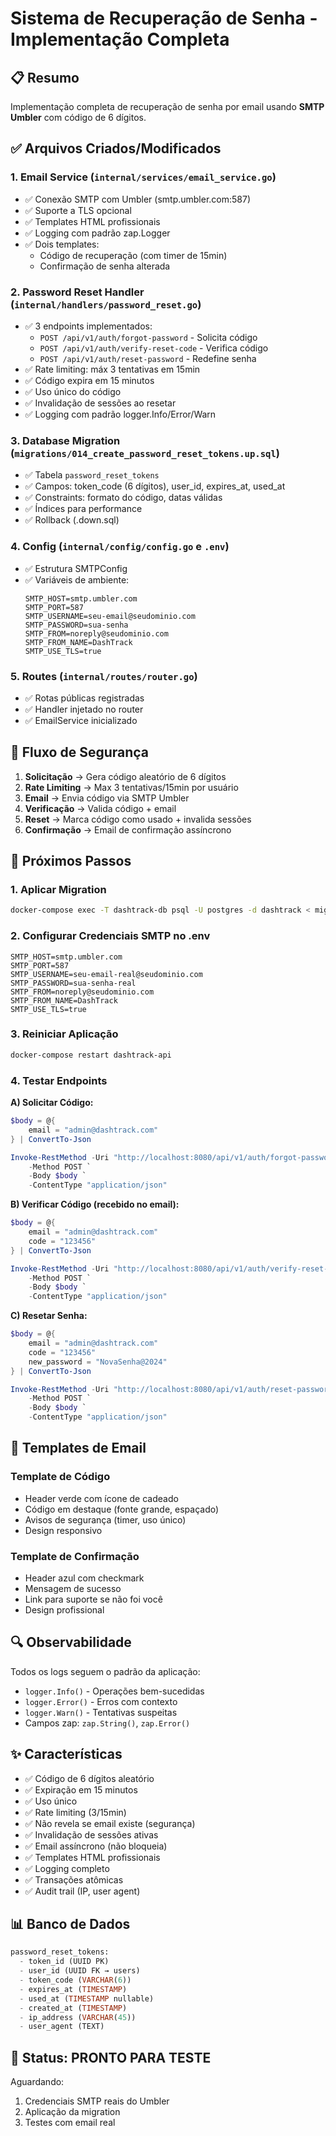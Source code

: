 # Sistema de Recuperação de Senha - Implementação Completa

## 📋 Resumo

Implementação completa de recuperação de senha por email usando **SMTP Umbler** com código de 6 dígitos.

## ✅ Arquivos Criados/Modificados

### 1. **Email Service** (`internal/services/email_service.go`)
- ✅ Conexão SMTP com Umbler (smtp.umbler.com:587)
- ✅ Suporte a TLS opcional
- ✅ Templates HTML profissionais
- ✅ Logging com padrão zap.Logger
- ✅ Dois templates:
  - Código de recuperação (com timer de 15min)
  - Confirmação de senha alterada

### 2. **Password Reset Handler** (`internal/handlers/password_reset.go`)
- ✅ 3 endpoints implementados:
  - `POST /api/v1/auth/forgot-password` - Solicita código
  - `POST /api/v1/auth/verify-reset-code` - Verifica código
  - `POST /api/v1/auth/reset-password` - Redefine senha
- ✅ Rate limiting: máx 3 tentativas em 15min
- ✅ Código expira em 15 minutos
- ✅ Uso único do código
- ✅ Invalidação de sessões ao resetar
- ✅ Logging com padrão logger.Info/Error/Warn

### 3. **Database Migration** (`migrations/014_create_password_reset_tokens.up.sql`)
- ✅ Tabela `password_reset_tokens`
- ✅ Campos: token_code (6 dígitos), user_id, expires_at, used_at
- ✅ Constraints: formato do código, datas válidas
- ✅ Índices para performance
- ✅ Rollback (.down.sql)

### 4. **Config** (`internal/config/config.go` e `.env`)
- ✅ Estrutura SMTPConfig
- ✅ Variáveis de ambiente:
  ```
  SMTP_HOST=smtp.umbler.com
  SMTP_PORT=587
  SMTP_USERNAME=seu-email@seudominio.com
  SMTP_PASSWORD=sua-senha
  SMTP_FROM=noreply@seudominio.com
  SMTP_FROM_NAME=DashTrack
  SMTP_USE_TLS=true
  ```

### 5. **Routes** (`internal/routes/router.go`)
- ✅ Rotas públicas registradas
- ✅ Handler injetado no router
- ✅ EmailService inicializado

## 🔐 Fluxo de Segurança

1. **Solicitação** → Gera código aleatório de 6 dígitos
2. **Rate Limiting** → Max 3 tentativas/15min por usuário
3. **Email** → Envia código via SMTP Umbler
4. **Verificação** → Valida código + email
5. **Reset** → Marca código como usado + invalida sessões
6. **Confirmação** → Email de confirmação assíncrono

## 📝 Próximos Passos

### 1. Aplicar Migration
```bash
docker-compose exec -T dashtrack-db psql -U postgres -d dashtrack < migrations/014_create_password_reset_tokens.up.sql
```

### 2. Configurar Credenciais SMTP no .env
```env
SMTP_HOST=smtp.umbler.com
SMTP_PORT=587
SMTP_USERNAME=seu-email-real@seudominio.com
SMTP_PASSWORD=sua-senha-real
SMTP_FROM=noreply@seudominio.com
SMTP_FROM_NAME=DashTrack
SMTP_USE_TLS=true
```

### 3. Reiniciar Aplicação
```bash
docker-compose restart dashtrack-api
```

### 4. Testar Endpoints

**A) Solicitar Código:**
```powershell
$body = @{
    email = "admin@dashtrack.com"
} | ConvertTo-Json

Invoke-RestMethod -Uri "http://localhost:8080/api/v1/auth/forgot-password" `
    -Method POST `
    -Body $body `
    -ContentType "application/json"
```

**B) Verificar Código (recebido no email):**
```powershell
$body = @{
    email = "admin@dashtrack.com"
    code = "123456"
} | ConvertTo-Json

Invoke-RestMethod -Uri "http://localhost:8080/api/v1/auth/verify-reset-code" `
    -Method POST `
    -Body $body `
    -ContentType "application/json"
```

**C) Resetar Senha:**
```powershell
$body = @{
    email = "admin@dashtrack.com"
    code = "123456"
    new_password = "NovaSenha@2024"
} | ConvertTo-Json

Invoke-RestMethod -Uri "http://localhost:8080/api/v1/auth/reset-password" `
    -Method POST `
    -Body $body `
    -ContentType "application/json"
```

## 🎨 Templates de Email

### Template de Código
- Header verde com ícone de cadeado
- Código em destaque (fonte grande, espaçado)
- Avisos de segurança (timer, uso único)
- Design responsivo

### Template de Confirmação
- Header azul com checkmark
- Mensagem de sucesso
- Link para suporte se não foi você
- Design profissional

## 🔍 Observabilidade

Todos os logs seguem o padrão da aplicação:
- `logger.Info()` - Operações bem-sucedidas
- `logger.Error()` - Erros com contexto
- `logger.Warn()` - Tentativas suspeitas
- Campos zap: `zap.String()`, `zap.Error()`

## ✨ Características

- ✅ Código de 6 dígitos aleatório
- ✅ Expiração em 15 minutos
- ✅ Uso único
- ✅ Rate limiting (3/15min)
- ✅ Não revela se email existe (segurança)
- ✅ Invalidação de sessões ativas
- ✅ Email assíncrono (não bloqueia)
- ✅ Templates HTML profissionais
- ✅ Logging completo
- ✅ Transações atômicas
- ✅ Audit trail (IP, user agent)

## 📊 Banco de Dados

```sql
password_reset_tokens:
  - token_id (UUID PK)
  - user_id (UUID FK → users)
  - token_code (VARCHAR(6))
  - expires_at (TIMESTAMP)
  - used_at (TIMESTAMP nullable)
  - created_at (TIMESTAMP)
  - ip_address (VARCHAR(45))
  - user_agent (TEXT)
```

## 🚀 Status: **PRONTO PARA TESTE**

Aguardando:
1. Credenciais SMTP reais do Umbler
2. Aplicação da migration
3. Testes com email real
